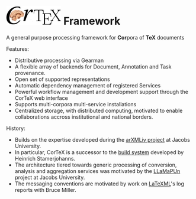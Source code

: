 ![CorTeX Framework](./public/img/logo.jpg) Framework
======

A general purpose processing framework for **Cor**pora of **TeX** documents

Features:
 * Distributive processing via Gearman
 * A flexible array of backends for Document, Annotation and Task provenance.
 * Open set of supported representations
 * Automatic dependency management of registered Services
 * Powerful workflow management and development support through the CorTeX web interface
 * Supports multi-corpora multi-service installations
 * Centralized storage, with distributed computing, motivated to enable collaborations accross institutional and national borders.

History:
 * Builds on the expertise developed during the [arXMLiv project](http://trac.kwarc.info/arXMLiv) at Jacobs University. 
 * In particular, CorTeX is a successor to the [build system](http://arxmliv.kwarc.info) developed by Heinrich Stamerjohanns.
 * The architecture tiered towards generic processing of conversion, analysis and aggregation services was motivated by the [LLaMaPUn](http://trac.kwarc.info/LaMaPUn)
   project at Jacobs University.
 * The messaging conventions are motivated by work on [LaTeXML](http://dlmf.nist.gov/LaTeXML)'s log reports with Bruce Miller.

